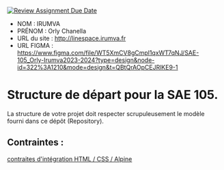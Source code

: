 [![Review Assignment Due Date](https://classroom.github.com/assets/deadline-readme-button-24ddc0f5d75046c5622901739e7c5dd533143b0c8e959d652212380cedb1ea36.svg)](https://classroom.github.com/a/kGMeGFDJ)
- NOM : IRUMVA
- PRÉNOM : Orly Chanella
- URL du site : http://linespace.irumva.fr
- URL FIGMA : https://www.figma.com/file/WT5XmCV8gCmpl1qxWT7qNJ/SAE-105_Orly-Irumva2023-2024?type=design&node-id=322%3A1210&mode=design&t=QBtQrAOpCEJRlKE9-1


# Structure de départ pour la SAE 105.

La structure de votre projet doit respecter scrupuleusement le modèle fourni dans ce dépôt (Repository).

## Contraintes :
[contraites d'intégration HTML / CSS / Alpine](https://moodle.univ-fcomte.fr/mod/page/view.php?id=645799)
